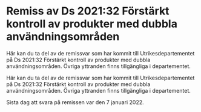 # Remiss av Ds 2021:32 Förstärkt kontroll av produkter med dubbla användningsområden

Här kan du ta del av de remissvar som har kommit till Utrikesdepartementet på Ds 2021:32 Förstärkt kontroll av produkter med dubbla användningsområden. Övriga yttranden finns tillgängliga i departementet.

Här kan du ta del av de remissvar som har kommit till Utrikesdepartementet på Ds 2021:32 Förstärkt kontroll av produkter med dubbla användningsområden. Övriga yttranden finns tillgängliga i departementet.

Sista dag att svara på remissen var den 7 januari 2022.
